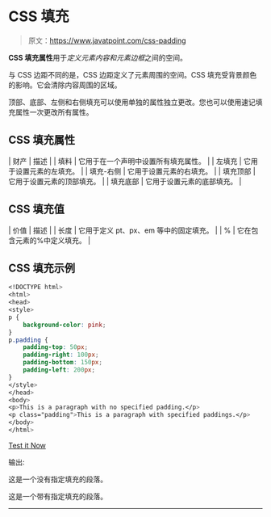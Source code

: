 # CSS 填充

> 原文：<https://www.javatpoint.com/css-padding>

**CSS 填充属性**用于*定义元素内容和元素边框*之间的空间。

与 CSS 边距不同的是，CSS 边距定义了元素周围的空间。CSS 填充受背景颜色的影响。它会清除内容周围的区域。

顶部、底部、左侧和右侧填充可以使用单独的属性独立更改。您也可以使用速记填充属性一次更改所有属性。

## CSS 填充属性

| 财产 | 描述 |
| 填料 | 它用于在一个声明中设置所有填充属性。 |
| 左填充 | 它用于设置元素的左填充。 |
| 填充-右侧 | 它用于设置元素的右填充。 |
| 填充顶部 | 它用于设置元素的顶部填充。 |
| 填充底部 | 它用于设置元素的底部填充。 |

## CSS 填充值

| 价值 | 描述 |
| 长度 | 它用于定义 pt、px、em 等中的固定填充。 |
| % | 它在包含元素的%中定义填充。 |

## CSS 填充示例

```css
<!DOCTYPE html>
<html>
<head>
<style>
p {
    background-color: pink;
}
p.padding {
    padding-top: 50px;
    padding-right: 100px;
    padding-bottom: 150px;
    padding-left: 200px;
}
</style>
</head>
<body>
<p>This is a paragraph with no specified padding.</p>
<p class="padding">This is a paragraph with specified paddings.</p>
</body>
</html>

```

[Test it Now](https://www.javatpoint.com/oprweb/test.jsp?filename=csspadding1)

输出:

这是一个没有指定填充的段落。

这是一个带有指定填充的段落。

* * *